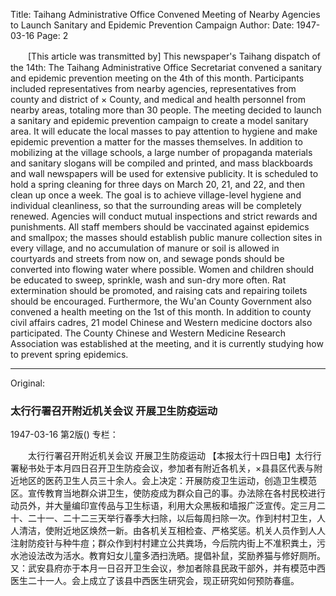 Title: Taihang Administrative Office Convened Meeting of Nearby Agencies to Launch Sanitary and Epidemic Prevention Campaign
Author:
Date: 1947-03-16
Page: 2

　　[This article was transmitted by] This newspaper's Taihang dispatch of the 14th: The Taihang Administrative Office Secretariat convened a sanitary and epidemic prevention meeting on the 4th of this month. Participants included representatives from nearby agencies, representatives from county and district of × County, and medical and health personnel from nearby areas, totaling more than 30 people. The meeting decided to launch a sanitary and epidemic prevention campaign to create a model sanitary area. It will educate the local masses to pay attention to hygiene and make epidemic prevention a matter for the masses themselves. In addition to mobilizing at the village schools, a large number of propaganda materials and sanitary slogans will be compiled and printed, and mass blackboards and wall newspapers will be used for extensive publicity. It is scheduled to hold a spring cleaning for three days on March 20, 21, and 22, and then clean up once a week. The goal is to achieve village-level hygiene and individual cleanliness, so that the surrounding areas will be completely renewed. Agencies will conduct mutual inspections and strict rewards and punishments. All staff members should be vaccinated against epidemics and smallpox; the masses should establish public manure collection sites in every village, and no accumulation of manure or soil is allowed in courtyards and streets from now on, and sewage ponds should be converted into flowing water where possible. Women and children should be educated to sweep, sprinkle, wash and sun-dry more often. Rat extermination should be promoted, and raising cats and repairing toilets should be encouraged.
    Furthermore, the Wu'an County Government also convened a health meeting on the 1st of this month. In addition to county civil affairs cadres, 21 model Chinese and Western medicine doctors also participated. The County Chinese and Western Medicine Research Association was established at the meeting, and it is currently studying how to prevent spring epidemics.



<hr /> 

Original: 


### 太行行署召开附近机关会议  开展卫生防疫运动

1947-03-16
第2版()
专栏：

　　太行行署召开附近机关会议
    开展卫生防疫运动
    【本报太行十四日电】太行行署秘书处于本月四日召开卫生防疫会议，参加者有附近各机关，×县县区代表与附近地区的医药卫生人员三十余人。会上决定：开展防疫卫生运动，创造卫生模范区。宣传教育当地群众讲卫生，使防疫成为群众自己的事。办法除在各村民校进行动员外，并大量编印宣传品与卫生标语，利用大众黑板和墙报广泛宣传。定三月二十、二十一、二十二三天举行春季大扫除，以后每周扫除一次。作到村村卫生，人人清洁，使附近地区焕然一新。由各机关互相检查、严格奖惩。机关人员作到人人注射防疫针与种牛痘；群众作到村村建立公共粪场，今后院内街上不准积粪土，污水池设法改为活水。教育妇女儿童多洒扫洗晒。提倡补鼠，奖励养猫与修好厕所。
    又：武安县府亦于本月一日召开卫生会议，参加者除县民政干部外，并有模范中西医生二十一人。会上成立了该县中西医生研究会，现正研究如何预防春瘟。
